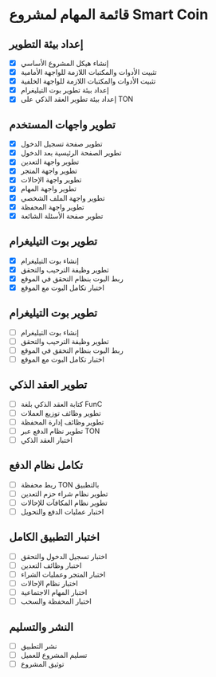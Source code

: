 # قائمة المهام لمشروع Smart Coin

## إعداد بيئة التطوير
- [x] إنشاء هيكل المشروع الأساسي
- [x] تثبيت الأدوات والمكتبات اللازمة للواجهة الأمامية
- [x] تثبيت الأدوات والمكتبات اللازمة للواجهة الخلفية
- [x] إعداد بيئة تطوير بوت التيليغرام
- [x] إعداد بيئة تطوير العقد الذكي على TON

## تطوير واجهات المستخدم
- [x] تطوير صفحة تسجيل الدخول
- [x] تطوير الصفحة الرئيسية بعد الدخول
- [x] تطوير واجهة التعدين
- [x] تطوير واجهة المتجر
- [x] تطوير واجهة الإحالات
- [x] تطوير واجهة المهام
- [x] تطوير واجهة الملف الشخصي
- [x] تطوير واجهة المحفظة
- [x] تطوير صفحة الأسئلة الشائعة

## تطوير بوت التيليغرام
- [x] إنشاء بوت التيليغرام
- [x] تطوير وظيفة الترحيب والتحقق
- [x] ربط البوت بنظام التحقق في الموقع
- [x] اختبار تكامل البوت مع الموقع

## تطوير بوت التيليغرام
- [ ] إنشاء بوت التيليغرام
- [ ] تطوير وظيفة الترحيب والتحقق
- [ ] ربط البوت بنظام التحقق في الموقع
- [ ] اختبار تكامل البوت مع الموقع

## تطوير العقد الذكي
- [ ] كتابة العقد الذكي بلغة FunC
- [ ] تطوير وظائف توزيع العملات
- [ ] تطوير وظائف إدارة المحفظة
- [ ] تطوير نظام الدفع عبر TON
- [ ] اختبار العقد الذكي

## تكامل نظام الدفع
- [ ] ربط محفظة TON بالتطبيق
- [ ] تطوير نظام شراء حزم التعدين
- [ ] تطوير نظام المكافآت للإحالات
- [ ] اختبار عمليات الدفع والتحويل

## اختبار التطبيق الكامل
- [ ] اختبار تسجيل الدخول والتحقق
- [ ] اختبار وظائف التعدين
- [ ] اختبار المتجر وعمليات الشراء
- [ ] اختبار نظام الإحالات
- [ ] اختبار المهام الاجتماعية
- [ ] اختبار المحفظة والسحب

## النشر والتسليم
- [ ] نشر التطبيق
- [ ] تسليم المشروع للعميل
- [ ] توثيق المشروع
